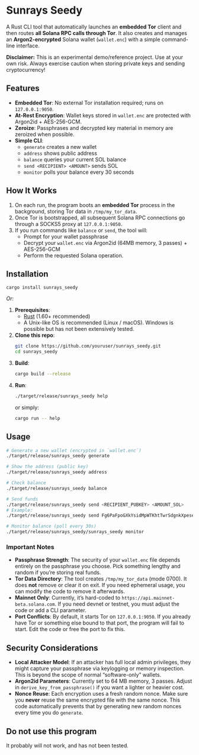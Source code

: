 # Sunrays Seedy

A Rust CLI tool that automatically launches an **embedded Tor** client and then routes **all Solana RPC calls through Tor**. It also creates and manages an **Argon2-encrypted** Solana wallet (`wallet.enc`) with a simple command-line interface.

**Disclaimer:** This is an experimental demo/reference project. Use at your own risk. Always exercise caution when storing private keys and sending cryptocurrency!

## Features

- **Embedded Tor**: No external Tor installation required; runs on `127.0.0.1:9050`.
- **At-Rest Encryption**: Wallet keys stored in `wallet.enc` are protected with Argon2id + AES-256-GCM.
- **Zeroize**: Passphrases and decrypted key material in memory are zeroized when possible.
- **Simple CLI**: 
  - `generate` creates a new wallet
  - `address` shows public address
  - `balance` queries your current SOL balance
  - `send <RECIPIENT> <AMOUNT>` sends SOL
  - `monitor` polls your balance every 30 seconds

## How It Works

1. On each run, the program boots an **embedded Tor** process in the background, storing Tor data in `/tmp/my_tor_data`.
2. Once Tor is bootstrapped, all subsequent Solana RPC connections go through a SOCKS5 proxy at `127.0.0.1:9050`.
3. If you run commands like `balance` or `send`, the tool will:
   - Prompt for your wallet passphrase
   - Decrypt your `wallet.enc` via Argon2id (64MB memory, 3 passes) + AES-256-GCM
   - Perform the requested Solana operation.

## Installation

```
cargo install sunrays_seedy
```

_Or:_

1. **Prerequisites**:  
   - [Rust](https://www.rust-lang.org/tools/install) (1.60+ recommended)
   - A Unix-like OS is recommended (Linux / macOS). Windows is possible but has not been extensively tested.
2. **Clone this repo**:
   ```bash
   git clone https://github.com/youruser/sunrays_seedy.git
   cd sunrays_seedy
   ```
3. **Build**:
   ```bash
   cargo build --release
   ```
4. **Run**:
   ```bash
   ./target/release/sunrays_seedy help
   ```
   or simply:
   ```bash
   cargo run -- help
   ```

## Usage

```bash
# Generate a new wallet (encrypted in `wallet.enc`)
./target/release/sunrays_seedy generate

# Show the address (public key)
./target/release/sunrays_seedy address

# Check balance
./target/release/sunrays_seedy balance

# Send funds
./target/release/sunrays_seedy send <RECIPIENT_PUBKEY> <AMOUNT_SOL>
# Example:
./target/release/sunrays_seedy send Fg6PaFpoGXkYsidMpWTKhtTwrSdgnkXpese2Zu2R7EVk 0.01

# Monitor balance (poll every 30s)
./target/release/sunrays_seedy/sunrays_seedy monitor
```

### Important Notes

- **Passphrase Strength**: The security of your `wallet.enc` file depends entirely on the passphrase you choose. Pick something lengthy and random if you’re storing real funds.
- **Tor Data Directory**: The tool creates `/tmp/my_tor_data` (mode 0700). It does **not** remove or clear it on exit. If you need ephemeral usage, you can modify the code to remove it afterwards.
- **Mainnet Only**: Currently, it’s hard-coded to `https://api.mainnet-beta.solana.com`. If you need devnet or testnet, you must adjust the code or add a CLI parameter.
- **Port Conflicts**: By default, it starts Tor on `127.0.0.1:9050`. If you already have Tor or something else bound to that port, the program will fail to start. Edit the code or free the port to fix this.

## Security Considerations

- **Local Attacker Model**: If an attacker has full local admin privileges, they might capture your passphrase via keylogging or memory inspection. This is beyond the scope of normal “software-only” wallets.
- **Argon2id Parameters**: Currently set to 64 MB memory, 3 passes. Adjust in `derive_key_from_passphrase()` if you want a lighter or heavier cost.
- **Nonce Reuse**: Each encryption uses a fresh random nonce. Make sure you **never** reuse the same encrypted file with the same nonce. This code automatically prevents that by generating new random nonces every time you do `generate`.

## Do not use this program
It probably will not work, and has not been tested.
